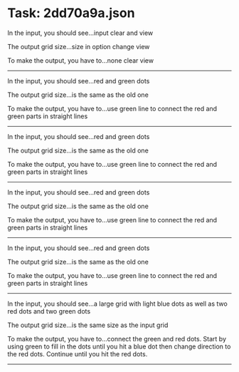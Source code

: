 # Task: 2dd70a9a.json

In the input, you should see...input clear and view

The output grid size...size in option change view

To make the output, you have to...none clear view

---

In the input, you should see...red and green dots

The output grid size...is the same as the old one

To make the output, you have to...use green line to connect the red and green parts in straight lines

---

In the input, you should see...red and green dots

The output grid size...is the same as the old one

To make the output, you have to...use green line to connect the red and green parts in straight lines

---

In the input, you should see...red and green dots

The output grid size...is the same as the old one

To make the output, you have to...use green line to connect the red and green parts in straight lines

---

In the input, you should see...red and green dots

The output grid size...is the same as the old one

To make the output, you have to...use green line to connect the red and green parts in straight lines

---

In the input, you should see...a large grid with light blue dots as well as two red dots and two green dots

The output grid size...is the same size as the input grid

To make the output, you have to...connect the green and red dots. Start by using green to fill in the dots until you hit a blue dot then change direction to the red dots. Continue until you hit the red dots.

---

